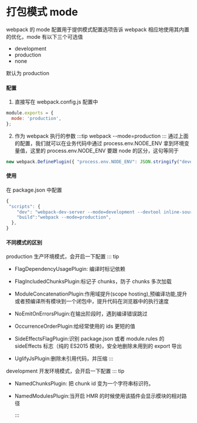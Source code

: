 # 打包模式 mode

webpack 的 mode 配置用于提供模式配置选项告诉 webpack 相应地使用其内置的优化，mode 有以下三个可选值

- development
- production
- none

默认为 production

#### 配置

1. 直接写在 webpack.config.js 配置中

```js
module.exports = {
  mode: 'production',
};
```

2. 作为 webpack 执行的参数
   :::tip
   webpack --mode=production
   :::
   通过上面的配置，我们就可以在业务代码中通过 process.env.NODE_ENV 拿到环境变量值，这里的 process.env.NODE_ENV 要跟 node 的区分，这句等同于

```js
new webpack.DefinePlugin({ "process.env.NODE_ENV": JSON.stringify("development") }),
```

#### 使用

在 package.json 中配置

```js
{
 "scripts": {
    "dev": "webpack-dev-server --mode=development --devtool inline-source-map --hot",
    "build":"webpack --mode=production",
  },
}
```

#### 不同模式的区别

production 生产环境模式，会开启一下配置
::: tip

- FlagDependencyUsagePlugin: 编译时标记依赖

- FlagIncludedChunksPlugin:标记子 chunks，防子 chunks 多次加载

- ModuleConcatenationPlugin:作用域提升(scope hosting),预编译功能,提升或者预编译所有模块到一个闭包中，提升代码在浏览器中的执行速度

- NoEmitOnErrorsPlugin:在输出阶段时，遇到编译错误跳过

- OccurrenceOrderPlugin:给经常使用的 ids 更短的值

- SideEffectsFlagPlugin:识别 package.json 或者 module.rules 的 sideEffects 标志（纯的 ES2015 模块)，安全地删除未用到的 export 导出

- UglifyJsPlugin:删除未引用代码，并压缩
  :::

development 开发环境模式，会开启一下配置
::: tip

- NamedChunksPlugin: 把 chunk id 变为一个字符串标识符。

- NamedModulesPlugin:当开启 HMR 的时候使用该插件会显示模块的相对路径

  :::
